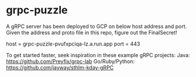 # grpc-puzzle

A gRPC server has been deployed to GCP on below host address and port. Given the address and proto file in this repo, figure out the FinalSecret!

host = grpc-puzzle-pvufxpciqa-lz.a.run.app
port = 443

To get started faster, seek inspiration in these example gRPC projects:
Java: https://github.com/Preyfix/grpc-lab
Go/Ruby/Python: https://github.com/jayway/sthlm-kday-gRPC
